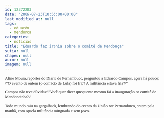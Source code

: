 ```yaml
---
id: 12372203
date: "2006-07-23T10:55:00+00:00"
last_modified_at: null
tags:
  - eduardo
  - mendonca
categories:
  - noticias
title: "Eduardo faz ironia sobre o comitê de Mendonça"
sutia: null
chapeu: null
autor: null
imagem: null
---
```

<p><FONT size=2></p>
<p><P><FONT face=Verdana>Aline Moura, repórter do Diario de Pernambuco, perguntou a Eduardo Campos, agora há pouco: \"O evento de ontem (o com?cio de Lula) foi frio? A militância estava fria?\"</FONT></P></p>
<p><P><FONT face=Verdana>Campos não teve dúvidas:\"Você quer dizer que quente mesmo foi a inauguração do comitê de Mendoncinha?\" </FONT></P></p>
<p><P><FONT face=Verdana>Todo mundo caiu na gargalhada, lembrando do evento da União por Pernambuco, ontem pela manhã, com aquela militância minguada e sem povo.</FONT></P></FONT> </p>
